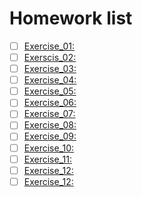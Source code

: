 # Homework list
- [ ] [Exercise_01:]() 
- [ ] [Exerscis_02:](https://www.zybuluo.com/lihuazhou/note/505464) 
- [ ] [Exercise_03:](https://www.zybuluo.com/lihuazhou/note/513202) 
- [ ] [Exercise_04:](https://www.zybuluo.com/lihuazhou/note/525840) 
- [ ] [Exercise_05:](https://www.zybuluo.com/lihuazhou/note/534069) 
- [ ] [Exercise_06:](https://www.zybuluo.com/lihuazhou/note/542505) 
- [ ] [Exercise_07:]() 
- [ ] [Exercise_08:]()
- [ ] [Exercise_09:]() 
- [ ] [Exercise_10:]()
- [ ] [Exercise_11:]() 
- [ ] [Exercise_12:]()
- [ ] [Exercise_12:]()
